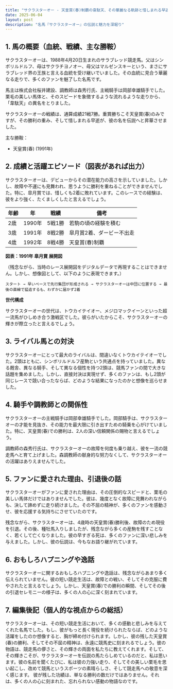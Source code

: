 ```yaml
---
title: "サクラスターオー - 天皇賞(春)制覇の韋駄天、その華麗なる軌跡と惜しまれる早逝"
date: 2025-06-04
layout: post
description: "名馬『サクラスターオー』の伝説と魅力を深堀り"
---
```


## 1. 馬の概要（血統、戦績、主な勝鞍）

サクラスターオーは、1988年4月20日生まれのサラブレッド競走馬。父はシンボリルドルフ、母はサクラチヨノオー、母父はマルゼンスキーという、まさにサラブレッド界の王族と言える血統を受け継いでいました。その血統に見合う華麗なる走りで、多くのファンを魅了した名馬です。

馬主は株式会社桜井建設、調教師は森秀行氏、主戦騎手は岡部幸雄騎手でした。栗毛の美しい馬体と、そのスピードを象徴するような流れるような走りから、「韋駄天」の異名をとりました。

サクラスターオーの戦績は、通算成績21戦7勝。重賞勝ちこそ天皇賞(春)のみですが、その勝利の重み、そして惜しまれる早逝が、彼の名を伝説へと昇華させました。

主な勝鞍：

* 天皇賞(春) (1991年)


## 2. 成績と活躍エピソード（図表があれば出力）

サクラスターオーは、デビューからその潜在能力の高さを示していました。しかし、故障や不運にも見舞われ、思うように勝利を重ねることができませんでした。特に、皐月賞では、惜しくも2着に敗れています。このレースでの経験は、彼をより強く、たくましくしたと言えるでしょう。

| 年齢 | 年 | 戦績 | 備考 |
|---|---|---|---|
| 2歳 | 1990年 | 5戦1勝 | 若駒の頃の経験を積む |
| 3歳 | 1991年 | 8戦2勝 | 皐月賞2着、ダービー不出走 |
| 4歳 | 1992年 | 8戦4勝 | 天皇賞(春)制覇 |


**図表：1991年 皐月賞 展開図**

（残念ながら、当時のレース展開図をデジタルデータで再現することはできません。しかし、想像図として、以下のように表現できます。）

```
スタート → 早いペースで先行集団が形成される → サクラスターオーは中団に位置する → 最後の直線で猛追するも、わずかに届かず2着
```

**世代構成**

サクラスターオーの世代は、トウカイテイオー、メジロマックイーンといった超一流馬がひしめき合う激戦区でした。彼らがいたからこそ、サクラスターオーの輝きが際立ったと言えるでしょう。


## 3. ライバル馬との対決

サクラスターオーにとって最大のライバルは、間違いなくトウカイテイオーでした。2頭はともに、シンボリルドルフ産駒という共通点を持っていました。異なる厩舎、異なる騎手、そして異なる個性を持つ2頭は、競馬ファンの間で大きな話題を集めました。しかし、直接対決は実現せず、多くのファンは、もし2頭が同じレースで競い合ったならば、どのような結果になったのかと想像を巡らせました。


## 4. 騎手や調教師との関係性

サクラスターオーの主戦騎手は岡部幸雄騎手でした。岡部騎手は、サクラスターオーの才能を見抜き、その能力を最大限に引き出すための騎乗を心がけていました。特に、天皇賞(春)での勝利は、2人の深い信頼関係の賜物と言えるでしょう。

調教師の森秀行氏は、サクラスターオーの故障を何度も乗り越え、彼を一流の競走馬へと育て上げました。森調教師の献身的な努力なくして、サクラスターオーの活躍はありえませんでした。


## 5. ファンに愛された理由、引退後の話

サクラスターオーがファンに愛された理由は、その圧倒的なスピードと、栗毛の美しい馬体だけではありませんでした。彼は、幾度となく故障に見舞われながらも、決して諦めずに走り続けました。その不屈の精神が、多くのファンを感動させ、彼を応援する気持ちにさせていたのです。

残念ながら、サクラスターオーは、4歳時の天皇賞(春)勝利後、故障のため現役を引退。その後、種牡馬入りしましたが、残念ながら多くの産駒を残すことなく、若くして亡くなりました。彼の早すぎる死は、多くのファンに深い悲しみを与えました。しかし、彼の伝説は、今もなお語り継がれています。


## 6. おもしろハプニングや逸話

サクラスターオーに関するおもしろハプニングや逸話は、残念ながらあまり多く伝えられていません。彼の短い競走生活は、故障との戦い、そしてその克服に費やされたと言えるでしょう。しかし、天皇賞(春)での勝利の瞬間、そしてその後の引退セレモニーの様子は、多くの人の心に深く刻まれています。


## 7. 編集後記（個人的な視点からの総括）

サクラスターオーは、その短い競走生活において、多くの感動と悲しみを与えてくれた名馬でした。もし、彼がもっと長く現役を続けられたならば、どのような活躍をしたのか想像すると、胸が締め付けられます。しかし、彼の残した天皇賞(春)の勝利、そしてその不屈の精神は、永遠に競馬史に刻まれるでしょう。彼の物語は、競走馬の儚さと、その輝きの両面を私たちに教えてくれます。そして、その輝きこそが、サクラスターオーを伝説の馬たらしめているのだと、私は思います。彼の名前を聞くたびに、私は彼の力強い走り、そしてその美しい栗毛を思い起こし、改めて競馬というスポーツの素晴らしさ、そして競走馬への敬意を深く感じます。  彼が残した功績は、単なる勝利の数だけではありません。それは、多くの人の心に刻まれた、忘れられない感動の物語なのです。
